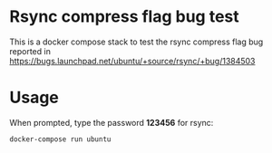 # Rsync compress flag bug test
This is a docker compose stack to test the rsync compress flag bug reported in https://bugs.launchpad.net/ubuntu/+source/rsync/+bug/1384503

# Usage
When prompted, type the password __123456__ for rsync:

    docker-compose run ubuntu
